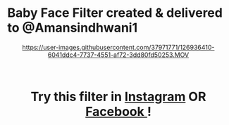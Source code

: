 # Baby Face Filter created &amp; delivered to  @Amansindhwani1 
<div align="center">


https://user-images.githubusercontent.com/37971771/126936410-6041ddc4-7737-4551-af72-3dd80fd50253.MOV

  
<br> 
  
# Try this filter in <a href="https://www.instagram.com/ar/414896336502410/"> Instagram</a>  OR <a href="https://www.facebook.com/fbcameraeffects/tryit/414896336502410/">Facebook </a> !
 
